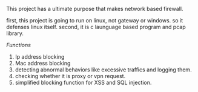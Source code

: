 This project has a ultimate purpose that makes network based firewall.

first, this project is going to run on linux, not gateway or windows. so it defenses linux itself.
second, it is c launguage based program and pcap library.

*Functions*
1. Ip address blocking
2. Mac address blocking
3. detecting abnormal behaviors like excessive traffics and logging them.
4. checking whether it is proxy or vpn request.
5. simplified blocking function for XSS and SQL injection.

